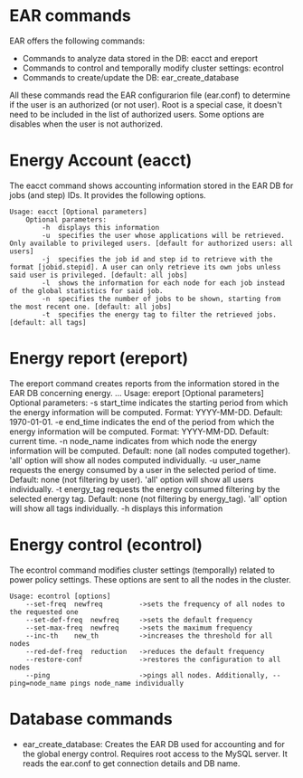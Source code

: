 # EAR commands

EAR offers the following commands: 
* Commands to analyze data stored in the DB: eacct and ereport
* Commands to control and temporally modify cluster settings: econtrol
* Commands to create/update the DB: ear_create_database

All these commands read the EAR configurarion file (ear.conf) to determine if the user is an authorized (or not user). Root is a special case, it doesn't need to be included in the list of authorized users. Some options are disables when the user is not authorized. 

# Energy Account (eacct)

The eacct command shows accounting information stored in the EAR DB for jobs (and step) IDs. It provides the following options. 
```
Usage: eacct [Optional parameters]
	Optional parameters: 
		-h	displays this information
		-u	specifies the user whose applications will be retrieved. Only available to privileged users. [default for authorized users: all users]
		-j	specifies the job id and step id to retrieve with the format [jobid.stepid]. A user can only retrieve its own jobs unless said user is privileged. [default: all jobs]
		-l	shows the information for each node for each job instead of the global statistics for said job.
		-n	specifies the number of jobs to be shown, starting from the most recent one. [default: all jobs]
        -t  specifies the energy tag to filter the retrieved jobs. [default: all tags]

```


# Energy report (ereport)

The ereport command creates reports from the information stored in the EAR DB concerning energy.
...
Usage: ereport [Optional parameters]
    Optional parameters:
        -s  start_time  indicates the starting period from which the energy information will be computed. Format: YYYY-MM-DD. Default: 1970-01-01.
        -e  end_time    indicates the end of the period from which the energy information will be computed. Format: YYYY-MM-DD. Default: current time.
        -n  node_name   indicates from which node the energy information will be computed. Default: none (all nodes computed together). 'all' option will show all nodes computed individually.
        -u  user_name   requests the energy consumed by a user in the selected period of time. Default: none (not filtering by user). 'all' option will show all users individually.
        -t  energy_tag  requests the energy consumed filtering by the selected energy tag. Default: none (not filtering by energy_tag). 'all' option will show all tags individually.
        -h              displays this information

# Energy control (econtrol)

The econtrol command modifies cluster settings (temporally) related to power policy settings. These options are sent to all the nodes in the cluster.

```
Usage: econtrol [options]
	--set-freq 	newfreq		    ->sets the frequency of all nodes to the requested one
	--set-def-freq 	newfreq		->sets the default frequency
	--set-max-freq 	newfreq		->sets the maximum frequency
	--inc-th 	new_th		    ->increases the threshold for all nodes
	--red-def-freq 	reduction	->reduces the default frequency
	--restore-conf 			    ->restores the configuration to all nodes
    --ping                      ->pings all nodes. Additionally, --ping=node_name pings node_name individually
```

# Database commands

- ear_create_database: Creates the EAR DB used for accounting and for the global energy control. Requires root access to the MySQL server. It reads the ear.conf to get connection details and DB name.


